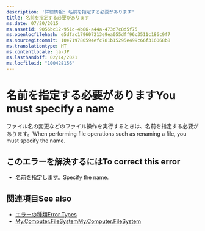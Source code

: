 ```yaml
---
description: '詳細情報: 名前を指定する必要があります'
title: 名前を指定する必要があります
ms.date: 07/20/2015
ms.assetid: 9056bc12-951c-4b86-a44a-473d7c8d5f75
ms.openlocfilehash: e5dfac179607213e9ea055dff96c3511c186c9f7
ms.sourcegitcommit: 10e719780594efc781b15295e499c66f316068b8
ms.translationtype: HT
ms.contentlocale: ja-JP
ms.lasthandoff: 02/14/2021
ms.locfileid: "100428156"
---
```

# <a name="you-must-specify-a-name"></a><span data-ttu-id="1481b-103">名前を指定する必要があります</span><span class="sxs-lookup"><span data-stu-id="1481b-103">You must specify a name</span></span>

<span data-ttu-id="1481b-104">ファイル名の変更などのファイル操作を実行するときは、名前を指定する必要があります。</span><span class="sxs-lookup"><span data-stu-id="1481b-104">When performing file operations such as renaming a file, you must specify the name.</span></span>  
  
## <a name="to-correct-this-error"></a><span data-ttu-id="1481b-105">このエラーを解決するには</span><span class="sxs-lookup"><span data-stu-id="1481b-105">To correct this error</span></span>  
  
- <span data-ttu-id="1481b-106">名前を指定します。</span><span class="sxs-lookup"><span data-stu-id="1481b-106">Specify the name.</span></span>  
  
## <a name="see-also"></a><span data-ttu-id="1481b-107">関連項目</span><span class="sxs-lookup"><span data-stu-id="1481b-107">See also</span></span>

- [<span data-ttu-id="1481b-108">エラーの種類</span><span class="sxs-lookup"><span data-stu-id="1481b-108">Error Types</span></span>](../programming-guide/language-features/error-types.md)
- [<span data-ttu-id="1481b-109">My.Computer.FileSystem</span><span class="sxs-lookup"><span data-stu-id="1481b-109">My.Computer.FileSystem</span></span>](xref:Microsoft.VisualBasic.FileIO.FileSystem)
